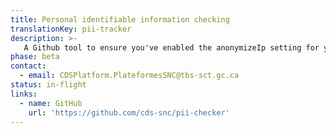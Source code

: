 ```yaml
---
title: Personal identifiable information checking
translationKey: pii-tracker
description: >-
   A Github tool to ensure you've enabled the anonymizeIp setting for your Google Analytics tracker. This can help developers avoid the costly mistake of exposing IP data that should remain confidential when using Google Analytics. 
phase: beta
contact:
  - email: CDSPlatform.PlateformesSNC@tbs-sct.gc.ca
status: in-flight
links:
  - name: GitHub
    url: 'https://github.com/cds-snc/pii-checker'
---
```


